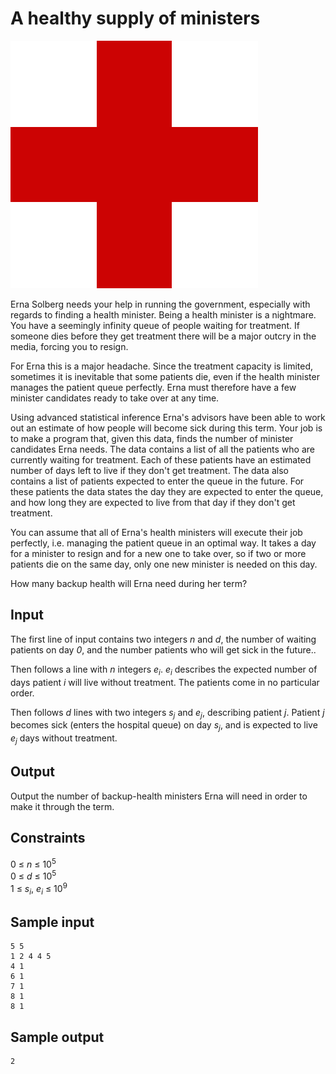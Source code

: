 # A healthy supply of ministers
![](../images/healthy.png)

Erna Solberg needs your help in running the government, especially with regards
to finding a health minister. Being a health minister is a nightmare. You have
a seemingly infinity queue of people waiting for treatment. If someone dies
before they get treatment there will be a major outcry in the media, forcing
you to resign.

For Erna this is a major headache. Since the treatment capacity is limited,
sometimes it is inevitable that some patients die, even if the health minister
manages the patient queue perfectly. Erna must therefore have a few minister
candidates ready to take over at any time.

Using advanced statistical inference Erna's advisors have been able to work out
an estimate of how people will become sick during this term. Your job is to
make a program that, given this data, finds the number of minister candidates
Erna needs. The data contains a list of all the patients who are currently
waiting for treatment. Each of these patients have an estimated number of days
left to live if they don't get treatment. The data also contains a list of
patients expected to enter the queue in the future. For these patients the data
states the day they are expected to enter the queue, and how long they are
expected to live from that day if they don't get treatment.

You can assume that all of Erna's health ministers will execute their job
perfectly, i.e. managing the patient queue in an optimal way. It takes a day
for a minister to resign and for a new one to take over, so if two or more
patients die on the same day, only one new minister is needed on this day.

How many backup health will Erna need during her term?

## Input
The first line of input contains two integers _n_ and _d_, the number of
waiting patients on day _0_, and the number patients who will get sick in the
future..

Then follows a line with _n_ integers _e<sub>i</sub>_. _e<sub>i</sub>_
describes the expected number of days patient _i_ will live without treatment.
The patients come in no particular order.

Then follows _d_ lines with two integers _s<sub>j</sub>_ and _e<sub>j</sub>_,
describing patient _j_. Patient _j_ becomes sick (enters the hospital queue) on
day _s<sub>j</sub>_, and is expected to live _e<sub>j</sub>_ days without
treatment.

## Output
Output the number of backup-health ministers Erna will need in order to make it
through the term.

## Constraints
0 &le; _n_ &le; 10<sup>5</sup>  
0 &le; _d_ &le; 10<sup>5</sup>  
1 &le; _s<sub>i</sub>_, _e<sub>i</sub>_ &le; 10<sup>9</sup>

## Sample input
```
5 5
1 2 4 4 5
4 1
6 1
7 1
8 1
8 1
```

## Sample output
```
2
```
